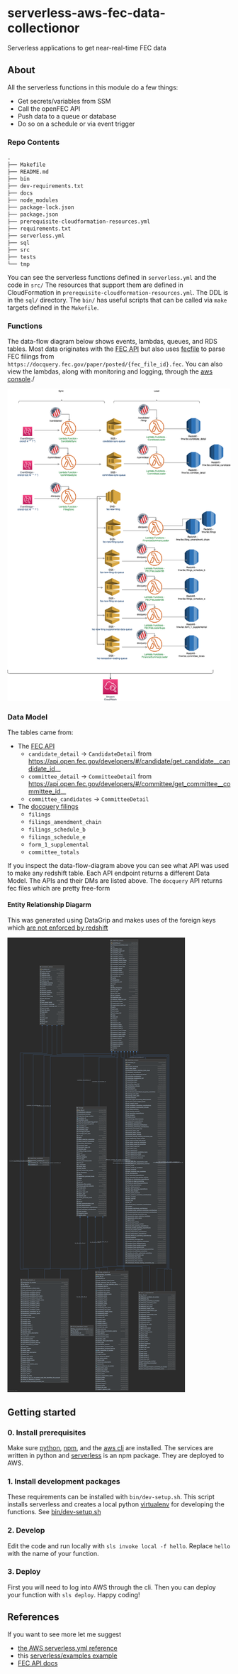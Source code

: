 # serverless-aws-fec-data-collectionor
Serverless applications to get near-real-time FEC data

## About
All the serverless functions in this module do a few things:
- Get secrets/variables from SSM
- Call the openFEC API
- Push data to a queue or database
- Do so on a schedule or via event trigger

### Repo Contents

```
.
├── Makefile
├── README.md
├── bin
├── dev-requirements.txt
├── docs
├── node_modules
├── package-lock.json
├── package.json
├── prerequisite-cloudformation-resources.yml
├── requirements.txt
├── serverless.yml
├── sql
├── src
├── tests
└── tmp
```

You can see the serverless functions defined in `serverless.yml` and the code in `src/`
The resources that support them are defined in CloudFormation in `prerequisite-cloudformation-resources.yml`.
The DDL is in the `sql/` directory.
The `bin/` has useful scripts that can be called via `make` targets defined in the `Makefile`.

### Functions
The data-flow diagram below shows events, lambdas, queues, and RDS tables. Most data originates with the [FEC API](https://api.open.fec.gov/developers/) but also uses [fecfile](https://github.com/esonderegger/fecfile) to parse FEC filings from `https://docquery.fec.gov/paper/posted/{fec_file_id}.fec`.
You can also view the lambdas, along with monitoring and logging, through the [aws console](https://console.aws.amazon.com/lambda/home?region=us-east-1#/applications/serverless-aws-python3-fec-datasync-dev?tab=overview)./

![](docs/data-flow-diagram.png)

### Data Model

The tables came from:
- The [FEC API](https://api.open.fec.gov/developers/)
    - `candidate_detail` -> `CandidateDetail` from https://api.open.fec.gov/developers/#/candidate/get_candidate__candidate_id__
    - `committee_detail` -> `CommitteeDetail` from https://api.open.fec.gov/developers/#/committee/get_committee__committee_id__
    - `committee_candidates` -> `CommitteeDetail`
- The [docquery filings](https://docquery.fec.gov/paper/)
    - `filings`
    - `filings_amendment_chain`
    - `filings_schedule_b`
    - `filings_schedule_e`
    - `form_1_supplemental`
    - `committee_totals`

If you inspect the data-flow-diagram above you can see what API was used to make any redshift table.
Each API endpoint returns a different Data Model. The APIs and their DMs are listed above.
The `docquery` API returns fec files which are pretty free-form

#### Entity Relationship Diagarm

This was generated using DataGrip and makes uses of the foreign keys which
[are not enforced by redshift](https://docs.aws.amazon.com/redshift/latest/dg/c_best-practices-defining-constraints.html)

![](docs/fec.png)

## Getting started

### 0. Install prerequisites
Make sure [python](https://www.python.org/), [npm](https://www.npmjs.com/), and the [aws cli](https://aws.amazon.com/cli/) are installed.
The services are written in python and [serverless](https://www.serverless.com/) is an npm package. They are deployed to AWS.

### 1. Install development packages
These requirements can be installed with `bin/dev-setup.sh`.
This script installs serverless and creates a local python [virtualenv](https://virtualenv.pypa.io/en/latest/) for developing the functions.
See [bin/dev-setup.sh](bin/dev-setup.sh)

### 2. Develop
Edit the code and run locally with `sls invoke local -f hello`.
Replace `hello` with the name of your function.

### 3. Deploy
First you will need to log into AWS through the cli.
Then you can deploy your function with `sls deploy`.
Happy coding!


## References
If you want to see more let me suggest
- [the AWS serverless.yml reference](https://www.serverless.com/framework/docs/providers/aws/guide/serverless.yml/)
- this [serverless/examples example](https://github.com/serverless/examples/tree/master/aws-python-rest-api-with-pynamodb)
- [FEC API docs](https://api.open.fec.gov/developers/)
